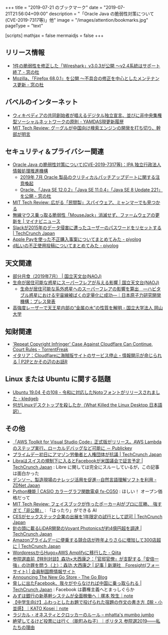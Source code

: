 +++
title = "2019-07-21 のブックマーク"
date =  "2019-07-21T21:56:04+09:00"
description = "「Oracle Java の脆弱性対策について(CVE-2019-7317等)」他"
image = "/images/attention/bookmarks.jpg"
pageType = "text"

[scripts]
  mathjax = false
  mermaidjs = false
+++

## リリース情報

- [1件の脆弱性を修正した「Wireshark」v3.0.3が公開 ～v2.4系統はサポート終了 - 窓の杜](https://forest.watch.impress.co.jp/docs/news/1196757.html)
- [Mozilla、「Firefox 68.0.1」を公開 ～不具合の修正を中心としたメンテナンス更新 - 窓の杜](https://forest.watch.impress.co.jp/docs/news/1196976.html)

## バベルのインターネット

- [ウィキペディアの共同創始者が唱えるデジタル独立宣言、並びに非中央集権型ソーシャルネットワークの原則 - YAMDAS現更新履歴](https://yamdas.hatenablog.com/entry/20190715/larrysanger)
- [MIT Tech Review: グーグルが中国向け検索エンジンの開発を打ち切り、幹部が明言](https://www.technologyreview.jp/nl/google-has-terminated-its-project-to-build-a-search-engine-for-china/)

## セキュリティ＆プライバシー関連

- [Oracle Java の脆弱性対策について(CVE-2019-7317等)：IPA 独立行政法人 情報処理推進機構](https://www.ipa.go.jp/security/ciadr/vul/20190717-jre.html)
    - [2019年 7月 Oracle 製品のクリティカルパッチアップデートに関する注意喚起](https://www.jpcert.or.jp/at/2019/at190030.html)
    - [Oracle、「Java SE 12.0.2」「Java SE 11.0.4」「Java SE 8 Update 221」を公開 - 窓の杜](https://forest.watch.impress.co.jp/docs/news/1196419.html)
- [MIT Tech Review: 広がる「民間製」スパイウェア、ミャンマーでも見つかる](https://www.technologyreview.jp/nl/spyware-dealers-spotted-in-myanmar/)
- [無線マウス乗っ取る脆弱性「MouseJack」消滅せず、ファームウェアの更新を | マイナビニュース](https://news.mynavi.jp/article/20190718-860962/)
- [Slackが2015年のデータ侵害に遭ったユーザーのパスワードをリセットする  |  TechCrunch Japan](https://jp.techcrunch.com/2019/07/19/2019-07-18-slack-password-breach/)
- [Apple Payを使った不正購入事案についてまとめてみた - piyolog](https://piyolog.hatenadiary.jp/entry/2019/07/20/070120)
- [d払いの不正使用投稿についてまとめてみた - piyolog](https://piyolog.hatenadiary.jp/entry/2019/07/20/083504)

## 天文関連

- [部分月食（2019年7月） | 国立天文台(NAOJ)](https://www.nao.ac.jp/astro/sky/2019/07-topics04.html)
- [生命が居住可能な惑星にスーパーフレアが与える影響 | 国立天文台(NAOJ)](https://www.nao.ac.jp/news/science/2019/20190716-kyoto.html)
    - [生命が居住可能な系外惑星へのスーパーフレアの影響を算出　―ハビタブル惑星における宇宙線被ばくの定量化に成功―｜日本原子力研究開発機構：プレス発表](https://www.jaea.go.jp/02/press2019/p19071601/)
- [高強度レーザーで天王星内部の“金属の水”の性質を解明 - 国立大学法人 岡山大学](http://www.okayama-u.ac.jp/tp/release/release_id641.html)

## 知財関連

- ['Repeat Copyright Infringer' Case Against Cloudflare Can Continue, Court Rules - TorrentFreak](https://torrentfreak.com/repeat-copyright-infringer-case-against-cloudflare-can-continue-court-rules-190716/)
- [イタリア：Cloudflareに海賊版サイトのサービス停止・情報開示が命じられる | P2Pとかその辺のお話R](https://p2ptk.org/copyright/2646)

## Linux または Ubuntu に関する話題

- [Ubuntu 19.04 その108 - 令和に対応したNotoフォントがリリースされました - kledgeb](https://kledgeb.blogspot.com/2019/07/ubuntu-1904-108-noto.html)
- [何がLinuxデスクトップを殺したか（What Killed the Linux Desktop 日本語訳）](https://www.yamdas.org/column/technique/linuxdesktopj.html)

## その他

- [「AWS Toolkit for Visual Studio Code」正式版がリリース。AWS Lambdaのステップ実行、ローカルデバッグなど可能に － Publickey](https://www.publickey1.jp/blog/19/aws_toolkit_for_visual_studio_codeaws_lmabda.html)
- [プライムデー初日にアマゾン労働者と人権団体が抗議  |  TechCrunch Japan](https://jp.techcrunch.com/2019/07/16/2019-07-15-amazon-prime-day-protest/)
- [Libraはスイスの規制下に入るとFacebookが米国議会で証言予定  |  TechCrunch Japan](https://jp.techcrunch.com/2019/07/16/2019-07-15-libra-testimony/) : Libre に関しては完全にスルーしているが，この記事は面白かった
- [デンソー、製造現場のナレッジ活用を促進--自然言語理解ソフトを利用 - ZDNet Japan](https://japan.zdnet.com/article/35139911/)
- [Python機能 | CASIO カラーグラフ関数電卓 fx-CG50](https://web.casio.jp/dentaku/fxcg50/python.html) : ほしい！ オープン価格だって
- [MIT Tech Review: フェイスブックが作ったポーカーAIがプロに圧勝、 強すぎて「非公開」](https://www.technologyreview.jp/s/152581/facebooks-new-poker-playing-ai-could-wreck-the-online-poker-industry-so-its-not-being-released/) : 「はったり」ができる AI
- [CESがセックステック企業の出展を1年限定の試行として認可  |  TechCrunch Japan](https://jp.techcrunch.com/2019/07/17/2019-07-16-ces-will-allow-sex-tech-on-a-one-year-trial-bias-and-finally-bans-booth-babes/)
- [針の頭に載るLiDAR開発のVoyant Photonicsが約4億円超を調達  |  TechCrunch Japan](https://jp.techcrunch.com/2019/07/17/2019-07-16-voyant-photonics-raises-4-3m-to-fit-lidar-on-the-head-of-a-pin/)
- [Amazonプライムデーに便乗する競合店が昨年よりさらに増加して300店超に  |  TechCrunch Japan](https://jp.techcrunch.com/2019/07/17/2019-07-16-amazon-prime-day-sees-competition-from-more-than-expected-number-of-retailers/)
- [WordpressからHugo+AWS Amplifyに移行した - Qiita](https://qiita.com/mkiuchi/items/655ff75f68249ff5dd1f)
- [参院選直前【特別対談】森功×大西康之：「官邸官僚」が支配する「安倍一強」の功罪を問う（上）：森功,大西康之 | 記事 | 新潮社　Foresight(フォーサイト) | 会員制国際情報サイト](https://www.fsight.jp/articles/-/45632)
- [Announcing The New Go Store - The Go Blog](https://blog.golang.org/store)
- [脅しに出たFacebook、我々がやらなければ中国に乗っ取られる  |  TechCrunch Japan](https://jp.techcrunch.com/2019/07/19/2019-07-17-facebook-or-china/) : Facebook は覇権主義へとまっしぐらか
- [みずほ銀行の新基幹システムが全面稼働へ｜塚本 牧生｜note](https://note.mu/tsukamoto/n/n66e1be6b616b)
- [【中学生向け】ふわっとしたお題で投げられた宿題の作文の書き方【脱・小並感】｜KATO Kosei｜note](https://note.mu/katokosei/n/ncde0cafacadc)
- [ラジカル・オネスティとクロッカーのルール – mhatta's mumbo jumbo](https://www.mhatta.org/wp/2016/01/17/on-radical-honesty-and-crockers-rules/)
- [絶望してるけど投票には行く（能町みね子）｜ポリタス  参院選2019――私たちの理由](https://politas.jp/features/15/article/657)
